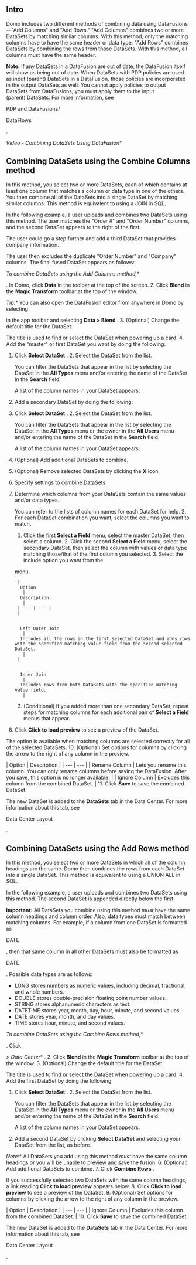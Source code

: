 

Intro
-------

Domo includes two different methods of combining data using DataFusions—"Add Columns" and "Add Rows." "Add Columns" combines two or more DataSets by matching similar columns. With this method, only the matching columns have to have the same header or data type. "Add Rows" combines DataSets by combining the rows from those DataSets. With this method, all columns must have the same header.


**Note:**
 If any DataSets in a DataFusion are out of date, the DataFusion itself will show as being out of date. When DataSets with PDP policies are used as input (parent) DataSets in a DataFusion, those policies are incorporated in the output DataSets as well. You cannot apply policies to output DataSets from DataFusions; you must apply them to the input (parent) DataSets. For more information, see

PDP and DataFusions/


 DataFlows

.

*Video - Combining DataSets Using DataFusion**

Combining DataSets using the Combine Columns method
-----------------------------------------------------

In this method, you select two or more DataSets, each of which contains at least one column that matches a column or data type in one of the others. You then combine all of the DataSets into a single DataSet by matching similar columns. This method is equivalent to using a JOIN in SQL.


 In the following example, a user uploads and combines two DataSets using this method. The user matches the "Order #" and "Order Number" columns, and the second DataSet appears to the right of the first.

The user could go a step further and add a third DataSet that provides company information.

The user then excludes the duplicate "Order Number" and "Company" columns. The final fused DataSet appears as follows:

*To combine DataSets using the Add Columns method,**

. In Domo, click
 ****Data****
 in the toolbar at the top of the screen.
2. Click
 **Blend**
 in the
 **Magic Transform**
 toolbar at the top of the window.

*Tip:**
 You can also open the DataFusion editor from anywhere in Domo by selecting

in the app toolbar and selecting
 **Data > Blend**
 .
3. (Optional) Change the default title for the DataSet.


 The title is used to find or select the DataSet when powering up a card.
4. Add the "master" or first DataSet you want by doing the following:

1. Click
	 **Select DataSet**
	 .
	2. Select the DataSet from the list.


	 You can filter the DataSets that appear in the list by selecting the DataSet in the
	 **All Types**
	 menu and/or entering the name of the DataSet in the
	 **Search**
	 field.


	 A list of the column names in your DataSet appears.
5. Add a secondary DataSet by doing the following:

1. Click
	 **Select DataSet**
	 .
	2. Select the DataSet from the list.


	 You can filter the DataSets that appear in the list by selecting the DataSet in the
	 **All Types**
	 menu or the owner in the
	 **All Users**
	 menu and/or entering the name of the DataSet in the
	 **Search**
	 field.


	 A list of the column names in your DataSet appears.
6. (Optional) Add additional DataSets to combine.
7. (Optional) Remove selected DataSets by clicking the
 **X**
 icon.
8. Specify settings to combine DataSets.

1. Determine which columns from your DataSets contain the same values and/or data types.


	 You can refer to the lists of column names for each DataSet for help.
	2. For each DataSet combination you want, select the columns you want to match.

	1. Click the first
		 **Select a Field**
		 menu, select the master DataSet, then select a column.
		2. Click the second
		 **Select a Field**
		 menu, select the secondary DataSet, then select the column with values or data type matching those/that of the first column you selected.
		3. Select the include option you want from the

	 menu.


		|
		 Option
		  |
		 Description
		  |
		| --- | --- |
		|


		 Left Outer Join
		  |
		 Includes all the rows in the first selected DataSet and adds rows with the specified matching value field from the second selected DataSet.
		  |
		|


		 Inner Join
		  |
		 Includes rows from both DataSets with the specified matching value field.
		  |
	3. (Conditional) If you added more than one secondary DataSet, repeat steps for matching columns for each additional pair of
	 **Select a Field**
	 menus that appear.
9. Click
 **Click to load preview**
 to see a preview of the DataSet.


 The option is available when matching columns are selected correctly for all of the selected DataSets.
10. (Optional) Set options for columns by clicking the arrow to the right of any column in the preview.


|
 Option
  |
 Description
  |
| --- | --- |
|
 Rename Column
  |
 Lets you rename this column. You can only rename columns before saving the DataFusion. After you save, this option is no longer available.
  |
|
 Ignore Column
  |
 Excludes this column from the combined DataSet.
  |
11. Click
 **Save**
 to save the combined DataSet.

The new DataSet is added to the
 **DataSets**
 tab in the Data Center. For more information about this tab, see

Data Center Layout

.


 Combining DataSets using the Add Rows method
----------------------------------------------

In this method, you select two or more DataSets in which all of the column headings are the same. Domo then combines the rows from each DataSet into a single DataSet. This method is equivalent to using a UNION ALL in SQL.


 In the following example, a user uploads and combines two DataSets using this method. The second DataSet is appended directly below the first.


**Important:**
 All DataSets you combine using this method
 *must*
 have the same column headings and column order. Also, data types must match between matching columns. For example, if a column from one DataSet is formatted as

DATE

, then that same column in all other DataSets must also be formatted as

DATE

. Possible data types are as follows:


* LONG stores numbers as numeric values, including decimal, fractional, and whole numbers.
* DOUBLE stores double-precision floating point number values.
* STRING stores alphanumeric characters as text.
* DATETIME stores year, month, day, hour, minute, and second values.
* DATE stores year, month, and day values.
* TIME stores hour, minute, and second values.

*To combine DataSets using the Combine Rows method,**

. Click

*> Data Center**
 .
2. Click
 **Blend**
 in the
 **Magic Transform**
 toolbar at the top of the window.
3. (Optional) Change the default title for the DataSet.


 The title is used to find or select the DataSet when powering up a card.
4. Add the first DataSet by doing the following:

1. Click
	 **Select DataSet**
	 .
	2. Select the DataSet from the list.


	 You can filter the DataSets that appear in the list by selecting the DataSet in the
	 **All Types**
	 menu or the owner in the
	 **All Users**
	 menu and/or entering the name of the DataSet in the
	 **Search**
	 field.


	 A list of the column names in your DataSet appears.
5. Add a second DataSet by clicking
 **Select**
**DataSet**
 and selecting your DataSet from the list, as before.

*Note:**
 All DataSets you add using this method
 *must*
 have the same column headings or you will be unable to preview and save the fusion.
6. (Optional) Add additional DataSets to combine.
7. Click
 **Combine Rows**
 .


 If you successfully selected two DataSets with the same column headings, a link reading
 **Click to load preview**
 appears below.
8. Click
 **Click to load preview**
 to see a preview of the DataSet.
9. (Optional) Set options for columns by clicking the arrow to the right of any column in the preview.


|
 Option
  |
 Description
  |
| --- | --- |
|
 Ignore Column
  |
 Excludes this column from the combined DataSet.
  |
10. Click
 **Save**
 to save the combined DataSet.

The new DataSet is added to the
 **DataSets**
 tab in the Data Center. For more information about this tab, see

Data Center Layout

.


